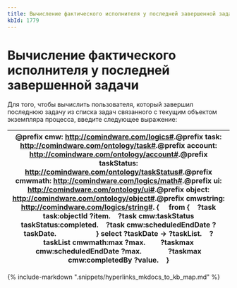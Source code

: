 ```yaml
---
title: Вычисление фактического исполнителя у последней завершенной задачи
kbId: 1779
---
```


# Вычисление фактического исполнителя у последней завершенной задачи

Для того, чтобы вычислить пользователя, который завершил последнюю задачу из списка задач связанного с текущим объектом экземпляра процесса, введите следующее выражение:

| @prefix cmw: <http://comindware.com/logics#>.@prefix task: <http://comindware.com/ontology/task#>.@prefix account: <http://comindware.com/ontology/account#>.@prefix taskStatus: <http://comindware.com/ontology/taskStatus#>.@prefix cmwmath: <http://comindware.com/logics/math#>.@prefix ui: <http://comindware.com/ontology/ui#>.@prefix object: <http://comindware.com/ontology/object#>.@prefix cmwstring: <http://comindware.com/logics/string#>. {     from {    ?task task:objectId ?item.    ?task cmw:taskStatus taskStatus:completed.    ?task cmw:scheduledEndDate ?taskDate.                     } select ?taskDate -> ?taskList.    ?taskList cmwmath:max ?max.        ?taskmax cmw:scheduledEndDate ?max.              ?taskmax cmw:completedBy ?value.    } |
| --- |

{% include-markdown ".snippets/hyperlinks_mkdocs_to_kb_map.md" %}
